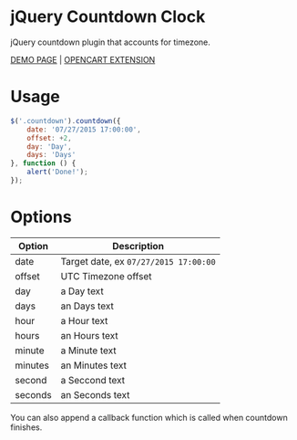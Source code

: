 jQuery Countdown Clock
=========

jQuery countdown plugin that accounts for timezone.

[DEMO PAGE](https://epiksel.github.io/countdown/demo) | [OPENCART EXTENSION](https://openix.io/en/product/preview?pid=57)

# Usage

```javascript
$('.countdown').countdown({
    date: '07/27/2015 17:00:00',
    offset: +2,
	day: 'Day',
	days: 'Days'
}, function () {
    alert('Done!');
});
```

# Options
Option | Description
---|---
date | Target date, ex `07/27/2015 17:00:00`
offset | UTC Timezone offset
day | a Day text
days | an Days text
hour | a Hour text
hours | an Hours text
minute | a Minute text
minutes | an Minutes text
second | a Seccond text
seconds | an Seconds text

You can also append a callback function which is called when countdown finishes.
